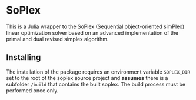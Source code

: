 # SoPlex

This is a Julia wrapper to the SoPlex (Sequential object-oriented simPlex) linear optimization solver
based on an advanced implementation of the primal and dual revised simplex algorithm.

## Installing

The installation of the package requires an environment variable `SOPLEX_DIR` set to the root of the soplex source project
and **assumes** there is a subfolder `/build` that contains the built soplex.
The build process must be performed once only.
